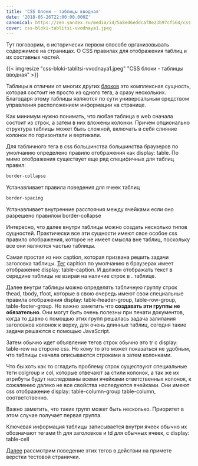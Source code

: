 ```yaml
---
title: 'CSS блоки - таблицы вводная'
date: '2018-05-26T22:00:00.000Z'
canonical: https://zen.yandex.ru/media/id/5a8ed6eddcaf8e23b97cf564/css-bloki-tablicy-vvodnaia-5b0a9b61c3321bd7bb35b626
cover: css-bloki-tablitsi-vvodnaya1.jpeg
---
```

Тут поговорим, о исторически первом способе организовывать содержимое на страницах. О CSS правилах для отображения таблиц и их составных частей.

<!--more-->
{{< imgresize "css-bloki-tablitsi-vvodnaya1.jpeg" "CSS блоки - таблицы вводная" >}} 

Таблицы в отличии от многих других [блоков](/blog/css-bloki-inline) это комплексная сущность, которая состоит не просто из одного тега, а сразу нескольких. Благодаря этому таблицы являются по сути универсальным средством управления расположением информации на странице.

Как минимум нужно понимать, что любая таблица в web сначала состоит из строк, а затем в них вложены колонки. Причем опционально структура таблицы может быть сложной, включать в себя слияние колонок по горизонтали и вертикали.

Для табличного тега <table> в css большинства большинства браузеров по умолчанию определено правило отображения как display: table. По мимо отображения существует еще ряд специфичных для таблиц правил:

```css
border-collapse 
```
Устанавливает правила поведения для ячеек таблиц

```css
border-spacing 
``` 
Устанавливает внутренние расстояния между ячейками если оно разрешено правилом border-collapse

Интересно, что далее внутри таблицы можно создать несколько типов сущностей. Практически все эти сущности имеют свое особое css правило отображения, которое не имеет смысла вне таблиц, поскольку все они являются частью таблицы.

Самая простая из них caption, которая призвана решить задачи заголовка таблицы. [Тег](/blog/osnovi-html) capition по умолчанию в браузерах имеет отображение display: table-caption. И должен отображать текст в середине таблицы не взирая на наличие строк в . таблице.

Далее внутри таблицы можно определять табличную группу строк thead, tbody, tfoot, которые в свою очередь имеют свои специальные правила отображения display: table-header-group, table-row-group, table-footer-group. Но важно заметить что **создавать эти группы не обязательно**. Они могут быть очень полезны при печати документов, когда то давно с помощью этих групп решалась задача залипания заголовков колонок к верху, для очень длинных таблиц, сегодня такие задачи решаются с помощью JavaScript.

Затем обычно идет объявление тегов строк обычно это tr c display: table-row на стороне css. Но кому то это может показаться не удобным, что таблицы сначала описываются строками а затем колонками.

Что бы хоть как то сгладить проблему строк существуют специальные теги colgroup и col, которые отвечают за стили колонок, а так же их атрибуты будут наследованы всеми ячейками ответственных колонок, к сожалению далеко не все свойства наследуются ячейками. Они имеют css отображение display: table-column-group table-column, соответственно.

Важно заметить, что таких групп может быть несколько. Приоритет в этом случае получает первая группа.

Ключевая информация таблицы записывается внутри ячеек обычно их обозначают тегами th для заголовков и td для обычных ячеек, с display: table-cell

[Далее](/blog/css-bloki-tablitsi-v-deistvii) рассмотрим поведение этих тегов в действии на примете верстки тестовой странички.

